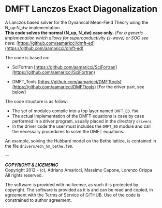 # DMFT Lanczos Exact Diagonalization

A Lanczos based solver for the Dynamical Mean-Field Theory using the N_up:N_dw implementation.  
**This code solves the normal (N_up, N_dw) case only.**
(*For a generic implemenation which allows for superconductivity (s-wave) or SOC see here:*
[https://github.com/aamaricci/dmft-ed](https://github.com/aamaricci/dmft-ed)

The code is based on:  

* SciFortran [https://github.com/aamaricci/SciFortran](https://github.com/aamaricci/SciFortran)  

* DMFT_Tools [https://github.com/aamaricci/DMFTtools](https://github.com/aamaricci/DMFTtools) [For the driver part, see below]

The code structure is as follow:  

* The set of modules compile into a top layer named `DMFT_ED.f90`  
* The actual implementation of the DMFT equations is case by case performed in a driver program, usually placed in the directory `drivers`. 
* In the driver code the user must includes the `DMFT_ED` module and call the necessary procedures to solve the DMFT equations.

An example, solving the Hubbard model on the Bethe lattice, is contained in the file `drivers/edn_hm_bethe.f90`.


--

***COPYRIGHT & LICENSING***  
Copyright 2012 -  (c), Adriano Amaricci, Massimo Capone, Lorenzo Crippa  
All rights reserved. 

The software is provided with no license, as such it is protected by copyright.
The software is provided as it is and can be read and copied, in agreement with 
the Terms of Service of GITHUB. Use of the code is constrained to author agreement.   


